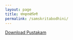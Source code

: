 ```yaml
---
layout: page
title: संस्कृतबोधिनी
permalink: /samskritabodhini/
---
```

[Download Pustakam](/chittoor/assets/chittoor-2-अभिज्ञ/sanskritabodhini/1343654-Sanskritabodhini_-_2_-_Book.pdf)
